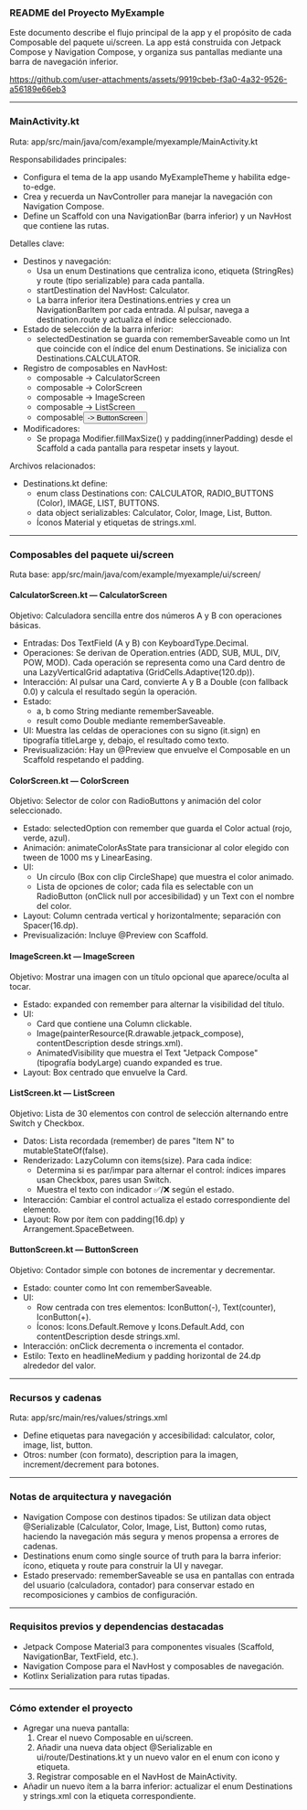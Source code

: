 ### README del Proyecto MyExample

Este documento describe el flujo principal de la app y el propósito de cada Composable del paquete ui/screen. La app está construida con Jetpack Compose y Navigation Compose, y organiza sus pantallas mediante una barra de navegación inferior.


https://github.com/user-attachments/assets/9919cbeb-f3a0-4a32-9526-a56189e66eb3


---

### MainActivity.kt

Ruta: app/src/main/java/com/example/myexample/MainActivity.kt

Responsabilidades principales:
- Configura el tema de la app usando MyExampleTheme y habilita edge-to-edge.
- Crea y recuerda un NavController para manejar la navegación con Navigation Compose.
- Define un Scaffold con una NavigationBar (barra inferior) y un NavHost que contiene las rutas.

Detalles clave:
- Destinos y navegación:
  - Usa un enum Destinations que centraliza icono, etiqueta (StringRes) y route (tipo serializable) para cada pantalla.
  - startDestination del NavHost: Calculator.
  - La barra inferior itera Destinations.entries y crea un NavigationBarItem por cada entrada. Al pulsar, navega a destination.route y actualiza el índice seleccionado.
- Estado de selección de la barra inferior:
  - selectedDestination se guarda con rememberSaveable como un Int que coincide con el índice del enum Destinations. Se inicializa con Destinations.CALCULATOR.
- Registro de composables en NavHost:
  - composable<Calculator> -> CalculatorScreen
  - composable<Color> -> ColorScreen
  - composable<Image> -> ImageScreen
  - composable<List> -> ListScreen
  - composable<Button> -> ButtonScreen
- Modificadores:
  - Se propaga Modifier.fillMaxSize() y padding(innerPadding) desde el Scaffold a cada pantalla para respetar insets y layout.

Archivos relacionados:
- Destinations.kt define:
  - enum class Destinations con: CALCULATOR, RADIO_BUTTONS (Color), IMAGE, LIST, BUTTONS.
  - data object serializables: Calculator, Color, Image, List, Button.
  - Íconos Material y etiquetas de strings.xml.

---

### Composables del paquete ui/screen

Ruta base: app/src/main/java/com/example/myexample/ui/screen/

#### CalculatorScreen.kt — CalculatorScreen
Objetivo: Calculadora sencilla entre dos números A y B con operaciones básicas.
- Entradas: Dos TextField (A y B) con KeyboardType.Decimal.
- Operaciones: Se derivan de Operation.entries (ADD, SUB, MUL, DIV, POW, MOD). Cada operación se representa como una Card dentro de una LazyVerticalGrid adaptativa (GridCells.Adaptive(120.dp)).
- Interacción: Al pulsar una Card, convierte A y B a Double (con fallback 0.0) y calcula el resultado según la operación.
- Estado:
  - a, b como String mediante rememberSaveable.
  - result como Double mediante rememberSaveable.
- UI: Muestra las celdas de operaciones con su signo (it.sign) en tipografía titleLarge y, debajo, el resultado como texto.
- Previsualización: Hay un @Preview que envuelve el Composable en un Scaffold respetando el padding.

#### ColorScreen.kt — ColorScreen
Objetivo: Selector de color con RadioButtons y animación del color seleccionado.
- Estado: selectedOption con remember que guarda el Color actual (rojo, verde, azul).
- Animación: animateColorAsState para transicionar al color elegido con tween de 1000 ms y LinearEasing.
- UI:
  - Un círculo (Box con clip CircleShape) que muestra el color animado.
  - Lista de opciones de color; cada fila es selectable con un RadioButton (onClick null por accesibilidad) y un Text con el nombre del color.
- Layout: Column centrada vertical y horizontalmente; separación con Spacer(16.dp).
- Previsualización: Incluye @Preview con Scaffold.

#### ImageScreen.kt — ImageScreen
Objetivo: Mostrar una imagen con un título opcional que aparece/oculta al tocar.
- Estado: expanded con remember para alternar la visibilidad del título.
- UI:
  - Card que contiene una Column clickable.
  - Image(painterResource(R.drawable.jetpack_compose), contentDescription desde strings.xml).
  - AnimatedVisibility que muestra el Text "Jetpack Compose" (tipografía bodyLarge) cuando expanded es true.
- Layout: Box centrado que envuelve la Card.

#### ListScreen.kt — ListScreen
Objetivo: Lista de 30 elementos con control de selección alternando entre Switch y Checkbox.
- Datos: Lista recordada (remember) de pares "Item N" to mutableStateOf(false).
- Renderizado: LazyColumn con items(size). Para cada índice:
  - Determina si es par/impar para alternar el control: índices impares usan Checkbox, pares usan Switch.
  - Muestra el texto con indicador ✅/❌ según el estado.
- Interacción: Cambiar el control actualiza el estado correspondiente del elemento.
- Layout: Row por ítem con padding(16.dp) y Arrangement.SpaceBetween.

#### ButtonScreen.kt — ButtonScreen
Objetivo: Contador simple con botones de incrementar y decrementar.
- Estado: counter como Int con rememberSaveable.
- UI:
  - Row centrada con tres elementos: IconButton(-), Text(counter), IconButton(+).
  - Íconos: Icons.Default.Remove y Icons.Default.Add, con contentDescription desde strings.xml.
- Interacción: onClick decrementa o incrementa el contador.
- Estilo: Texto en headlineMedium y padding horizontal de 24.dp alrededor del valor.

---

### Recursos y cadenas

Ruta: app/src/main/res/values/strings.xml
- Define etiquetas para navegación y accesibilidad: calculator, color, image, list, button.
- Otros: number (con formato), description para la imagen, increment/decrement para botones.

---

### Notas de arquitectura y navegación
- Navigation Compose con destinos tipados: Se utilizan data object @Serializable (Calculator, Color, Image, List, Button) como rutas, haciendo la navegación más segura y menos propensa a errores de cadenas.
- Destinations enum como single source of truth para la barra inferior: ícono, etiqueta y route para construir la UI y navegar.
- Estado preservado: rememberSaveable se usa en pantallas con entrada del usuario (calculadora, contador) para conservar estado en recomposiciones y cambios de configuración.

---

### Requisitos previos y dependencias destacadas
- Jetpack Compose Material3 para componentes visuales (Scaffold, NavigationBar, TextField, etc.).
- Navigation Compose para el NavHost y composables de navegación.
- Kotlinx Serialization para rutas tipadas.

---

### Cómo extender el proyecto
- Agregar una nueva pantalla:
  1) Crear el nuevo Composable en ui/screen.
  2) Añadir una nueva data object @Serializable en ui/route/Destinations.kt y un nuevo valor en el enum con icono y etiqueta.
  3) Registrar composable<NuevoDestino> en el NavHost de MainActivity.
- Añadir un nuevo ítem a la barra inferior: actualizar el enum Destinations y strings.xml con la etiqueta correspondiente.
